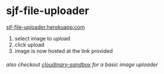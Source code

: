 # sjf-file-uploader

[sjf-file-uploader.herokuapp.com](https://sjf-file-uploader.herokuapp.com/)

1. select image to upload
2. click upload
3. image is now hosted at the link provided



###### also checkout [cloudinary-sandbox](https://github.com/samuelfox1/cloudinary-sandbox) for a basic image uploader
